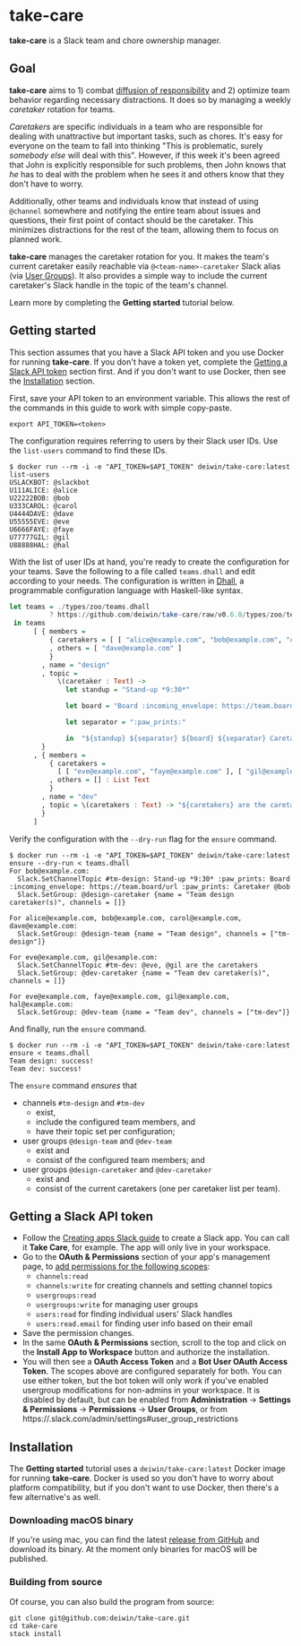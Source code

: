 # take-care

**take-care** is a Slack team and chore ownership manager.

## Goal

**take-care** aims to 1) combat [diffusion of responsibility][1] and 2)
optimize team behavior regarding necessary distractions. It does so by managing
a weekly _caretaker_ rotation for teams.

_Caretakers_ are specific individuals in a team who are responsible for dealing
with unattractive but important tasks, such as chores. It's easy for everyone
on the team to fall into thinking "This is problematic, surely _somebody else_
will deal with this". However, if this week it's been agreed that John is
explicitly responsible for such problems, then John knows that _he_ has to deal
with the problem when he sees it and others know that they don't have to worry.

Additionally, other teams and individuals know that instead of using `@channel`
somewhere and notifying the entire team about issues and questions, their first
point of contact should be the caretaker. This minimizes distractions for the
rest of the team, allowing them to focus on planned work.

**take-care** manages the caretaker rotation for you. It makes the team's
current caretaker easily reachable via `@<team-name>-caretaker` Slack alias
(via [User Groups][2]). It also provides a simple way to include the current
caretaker's Slack handle in the topic of the team's channel.

Learn more by completing the **Getting started** tutorial below.

## Getting started

This section assumes that you have a Slack API token and you use Docker for
running **take-care**. If you don't have a token yet, complete the [Getting
a Slack API token](#getting-a-slack-api-token) section first. And if you don't
want to use Docker, then see the [Installation](#installation) section.

First, save your API token to an environment variable. This allows the rest of
the commands in this guide to work with simple copy-paste.

```
export API_TOKEN=<token>
```

The configuration requires referring to users by their Slack user IDs. Use the
`list-users` command to find these IDs.

```
$ docker run --rm -i -e "API_TOKEN=$API_TOKEN" deiwin/take-care:latest list-users
USLACKBOT: @slackbot
U111ALICE: @alice
U22222BOB: @bob
U333CAROL: @carol
U4444DAVE: @dave
U55555EVE: @eve
U6666FAYE: @faye
U77777GIL: @gil
U88888HAL: @hal
```

With the list of user IDs at hand, you're ready to create the configuration for
your teams. Save the following to a file called `teams.dhall` and edit
according to your needs. The configuration is written in [Dhall][3],
a programmable configuration language with Haskell-like syntax.

```haskell
let teams = ./types/zoo/teams.dhall
          ? https://github.com/deiwin/take-care/raw/v0.6.0/types/zoo/teams.dhall
 in teams
      [ { members =
          { caretakers = [ [ "alice@example.com", "bob@example.com", "carol@example.com" ] ]
          , others = [ "dave@example.com" ]
          }
        , name = "design"
        , topic =
            \(caretaker : Text) ->
              let standup = "Stand-up *9:30*"

              let board = "Board :incoming_envelope: https://team.board/url"

              let separator = ":paw_prints:"

              in  "${standup} ${separator} ${board} ${separator} Caretaker ${caretaker}"
        }
      , { members =
          { caretakers =
            [ [ "eve@example.com", "faye@example.com" ], [ "gil@example.com", "hal@example.com" ] ]
          , others = [] : List Text
          }
        , name = "dev"
        , topic = \(caretakers : Text) -> "${caretakers} are the caretakers"
        }
      ]
```

Verify the configuration with the `--dry-run` flag for the `ensure`
command.

```dryRunExample
$ docker run --rm -i -e "API_TOKEN=$API_TOKEN" deiwin/take-care:latest ensure --dry-run < teams.dhall
For bob@example.com:
  Slack.SetChannelTopic #tm-design: Stand-up *9:30* :paw_prints: Board :incoming_envelope: https://team.board/url :paw_prints: Caretaker @bob
  Slack.SetGroup: @design-caretaker {name = "Team design caretaker(s)", channels = []}

For alice@example.com, bob@example.com, carol@example.com, dave@example.com:
  Slack.SetGroup: @design-team {name = "Team design", channels = ["tm-design"]}

For eve@example.com, gil@example.com:
  Slack.SetChannelTopic #tm-dev: @eve, @gil are the caretakers
  Slack.SetGroup: @dev-caretaker {name = "Team dev caretaker(s)", channels = []}

For eve@example.com, faye@example.com, gil@example.com, hal@example.com:
  Slack.SetGroup: @dev-team {name = "Team dev", channels = ["tm-dev"]}
```

And finally, run the `ensure` command.

```
$ docker run --rm -i -e "API_TOKEN=$API_TOKEN" deiwin/take-care:latest ensure < teams.dhall
Team design: success!
Team dev: success!
```

The `ensure` command _ensures_ that

- channels `#tm-design` and `#tm-dev`
  - exist,
  - include the configured team members, and
  - have their topic set per configuration;
- user groups `@design-team` and `@dev-team`
  - exist and
  - consist of the configured team members; and
- user groups `@design-caretaker` and `@dev-caretaker`
  - exist and
  - consist of the current caretakers (one per caretaker list per team).

## Getting a Slack API token

- Follow the [Creating apps Slack guide][4] to create a Slack app. You can call
  it **Take Care**, for example. The app will only live in your workspace.
- Go to the **OAuth & Permissions** section of your app's management page, to
  [add permissions for the following scopes][5]:
  - `channels:read`
  - `channels:write` for creating channels and setting channel topics
  - `usergroups:read`
  - `usergroups:write` for managing user groups
  - `users:read` for finding individual users' Slack handles
  - `users:read.email` for finding user info based on their email
- Save the permission changes.
- In the same **OAuth & Permissions** section, scroll to the top and click on
  the **Install App to Workspace** button and authorize the installation.
- You will then see a **OAuth Access Token** and a **Bot User OAuth Access
  Token**. The scopes above are configured separately for both. You can use
  either token, but the bot token will only work if you've enabled
  usergroup modifications for non-admins in your workspace. It is disabled
  by default, but can be enabled from **Administration** -> **Settings
  & Permissions** -> **Permissions** -> **User Groups**, or from
  https://<your-domain>.slack.com/admin/settings#user_group_restrictions

## Installation

The **Getting started** tutorial uses a `deiwin/take-care:latest` Docker image
for running **take-care**. Docker is used so you don't have to worry about
platform compatibility, but if you don't want to use Docker, then there's a few
alternative's as well.

### Downloading macOS binary

If you're using mac, you can find the latest [release from GitHub][6] and
download its binary. At the moment only binaries for macOS will be published.

### Building from source

Of course, you can also build the program from source:

```
git clone git@github.com:deiwin/take-care.git
cd take-care
stack install
```

[1]: https://en.wikipedia.org/wiki/Diffusion_of_responsibility
[2]: https://get.slack.help/hc/en-us/articles/212906697-User-Groups
[3]: https://github.com/dhall-lang/dhall-lang
[4]: https://api.slack.com/slack-apps#creating_apps
[5]: https://api.slack.com/slack-apps#oauth__amp__permissions
[6]: https://github.com/deiwin/take-care/releases
